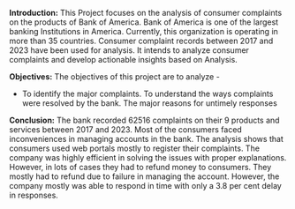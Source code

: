 **Introduction:**
This Project focuses on the analysis of consumer complaints on the products of Bank of America. Bank of America is one of the largest banking Institutions in America. Currently, this organization is operating in more than 35 countries. Consumer complaint records between 2017 and 2023 have been used for analysis. It intends to analyze consumer complaints and develop actionable insights based on Analysis.


**Objectives:**
The objectives of this project are to analyze -
*    To identify the major complaints.
     To understand the ways complaints were resolved by the bank.
     The major reasons for untimely responses


**Conclusion:**
The bank recorded 62516 complaints on their 9 products and services between 2017 and 2023. Most of the consumers faced inconveniences in managing accounts in the bank. The analysis shows that consumers used web portals mostly to register their complaints. The company was highly efficient in solving the issues with proper explanations. However, in lots of cases they had to refund money to consumers. They mostly had to refund due to failure in managing the account. However, the company mostly was able to respond in time with only a 3.8 per cent delay in responses.

